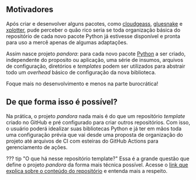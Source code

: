 ## Motivadores

Após criar e desenvolver alguns pacotes, como [cloudgeass](https://pypi.org/project/cloudgeass/), [gluesnake](https://pypi.org/project/gluesnake/) e [xplotter](https://pypi.org/project/xplotter/), pude perceber o quão rico seria se toda organização básica do repositório de cada novo pacote Python já estivesse disponível e pronta para uso a mercê apenas de algumas adaptações.

Assim nasce projeto *pandora*: para cada novo pacote [Python](https://packaging.python.org/en/latest/tutorials/packaging-projects/) a ser criado, independente do proposito ou aplicação, uma série de insumos, arquivos de configuração, diretórios e *templates* podem ser utilizados para abstrair todo um *overhead* básico de configuração da nova biblioteca.

Foque mais no desenvolvimento e menos na parte burocrática!

## De que forma isso é possível?

Na prática, o projeto *pandora* nada mais é do que um repositório *template* criado no GitHub e pré configurado para criar outros repositórios. Com isso, o usuário poderá idealizar suas bibliotecas Python e já ter em mãos toda uma configuração prévia que vai desde uma proposta de organização do projeto até arquivos de CI com esteiras do GitHub Actions para gerenciamento de ações.

??? tip "O que há nesse repositório template?"
    Essa é a grande questão que define o projeto *pandora* da forma mais técnica possível. Acesse o [link que explica sobre o conteúdo do repositório](./repo.md) e entenda mais a respeito.
